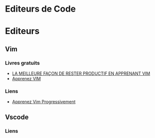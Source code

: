 # Editeurs de Code
# Editeurs

## Vim

### Livres gratuits

* [LA MEILLEURE FAÇON DE RESTER PRODUCTIF EN APPRENANT VIM](https://vimebook.com/fr)
* [Apprenez VIM](https://riptutorial.com/Download/vim-fr.pdf)

### Liens

* [Apprenez Vim Progressivement](http://yannesposito.com/Scratch/fr/blog/Learn-Vim-Progressively/)

## Vscode

### Liens
